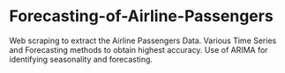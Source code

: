 # Forecasting-of-Airline-Passengers
Web scraping to extract the Airline Passengers Data. 
Various Time Series and Forecasting methods to obtain highest accuracy. 
Use of ARIMA for identifying seasonality and forecasting.
